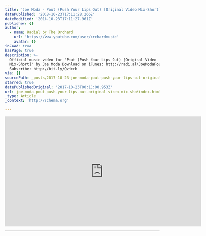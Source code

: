 ```yaml
---
title: 'Joe Moda - Pout (Push Your Lips Out) [Original Video Mix-Short]'
datePublished: '2018-10-23T17:11:28.266Z'
dateModified: '2018-10-23T17:11:27.961Z'
publisher: {}
author:
  - name: Radial by The Orchard
    url: 'https://www.youtube.com/user/orchardmusic'
    avatar: {}
inFeed: true
hasPage: true
description: >-
  Official music video for "Pout (Push Your Lips Out) [Original Video
  Mix-Short]" by Joe Moda Download on iTunes: http://radi.al/JoeModaPout
  Subscribe: http://bit.ly/QzHcrb
via: {}
sourcePath: _posts/2017-10-23-joe-moda-pout-push-your-lips-out-original-video-mix-sho.md
starred: true
datePublishedOriginal: '2017-10-23T00:11:00.953Z'
url: joe-moda-pout-push-your-lips-out-original-video-mix-sho/index.html
_type: Article
_context: 'http://schema.org'

---
```

<iframe src="https://cdn.embedly.com/widgets/media.html?src=https%3A%2F%2Fwww.youtube.com%2Fembed%2FfL_VahSLqwM%3Ffeature%3Doembed&amp;url=http%3A%2F%2Fwww.youtube.com%2Fwatch%3Fv%3DfL_VahSLqwM&amp;image=https%3A%2F%2Fi.ytimg.com%2Fvi%2FfL_VahSLqwM%2Fhqdefault.jpg&amp;key=a715cf41cc93453ca338d350cd26f87b&amp;type=text%2Fhtml&amp;schema=youtube" width="640" height="360" scrolling="no" frameborder="0" allowfullscreen="" style=""></iframe>

---